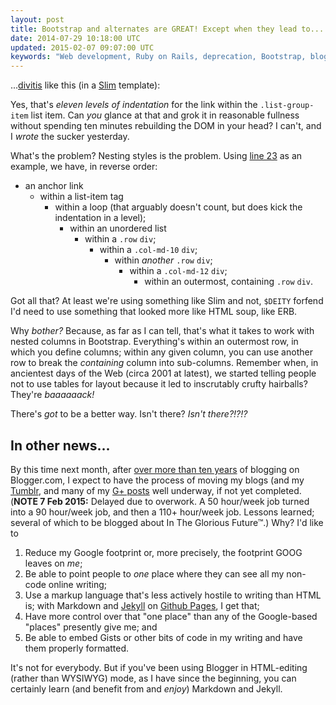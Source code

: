 ```yaml
---           
layout: post
title: Bootstrap and alternates are GREAT! Except when they lead to...
date: 2014-07-29 10:18:00 UTC
updated: 2015-02-07 09:07:00 UTC
keywords: "Web development, Ruby on Rails, deprecation, Bootstrap, blogging, markup, rails, blog, Ruby, HTML"
---
```


...[divitis](https://en.wiktionary.org/wiki/Citations:divitis) like this (in a [Slim](http://slim-lang.com) template):

<script src="https://gist.github.com/jdickey/2f663776849e16bf2bc8.js"></script>

Yes, that's *eleven levels of indentation* for the link within the `.list-group-item` list item. Can *you* glance at that and grok it in reasonable fullness without spending ten minutes rebuilding the DOM in your head? I can't, and I *wrote* the sucker yesterday.

What's the problem? Nesting styles is the problem. Using [line 23](https://gist.github.com/jdickey/2f663776849e16bf2bc8#file-show-slim-L23) as an example, we have, in reverse order:

* an anchor link
  * within a list-item tag
    * within a loop (that arguably doesn't count, but does kick the indentation in a level);
      * within an unordered list
        * within a `.row` `div`;
          * within a `.col-md-10` `div`;
            * within *another* `.row` `div`;
              * within a `.col-md-12` `div`;
                * within an outermost, containing `.row` `div`.

Got all that? At least we're using something like Slim and not, `$DEITY` forfend I'd need to use something that looked more like HTML soup, like ERB.

Why *bother?* Because, as far as I can tell, that's what it takes to work with nested columns in Bootstrap. Everything's within an outermost row, in which you define columns; within any given column, you can use another row to break the *containing* column into sub-columns. Remember when, in ancientest days of the Web (circa 2001 at latest), we started telling people not to use tables for layout because it led to inscrutably crufty hairballs? They're *baaaaaack!*

There's *got* to be a better way. Isn't there? *Isn't there?!?!?*


## In other news...

By this time next month, after [over more than ten years](http://jdickey.blogspot.sg/2003/12/hello.html) of blogging on Blogger.com, I expect to have the process of moving my blogs (and my [Tumblr](http://yeoldeprogrammer.tumblr.com), and many of my [G+ posts](https://plus.google.com/108905645314102533472/posts) well underway, if not yet completed. (**NOTE 7 Feb 2015:** Delayed due to overwork. A 50 hour/week job turned into a 90 hour/week job, and then a 110+ hour/week job. Lessons learned; several of which to be blogged about In The Glorious Future&trade;.) Why? I'd like to

1. Reduce my Google footprint or, more precisely, the footprint GOOG leaves on *me*;
1. Be able to point people to *one* place where they can see all my non-code online writing;
1. Use a markup language that's less actively hostile to writing than HTML is; with Markdown and [Jekyll](http://jekyllrb.com) on [Github Pages](https://pages.github.com), I get that;
1. Have more control over that "one place" than any of the Google-based "places" presently give me; and
1. Be able to embed Gists or other bits of code in my writing and have them properly formatted.

It's not for everybody. But if you've been using Blogger in HTML-editing (rather than WYSIWYG) mode, as I have since the beginning, you can certainly learn (and benefit from and *enjoy*) Markdown and Jekyll.
